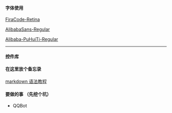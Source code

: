

#### ﻿字体使用

[FiraCode-Retina](https://github.com/tonsky/FiraCode)

[AlibabaSans-Regular](https://ics.alibaba.com/font/alibaba-sans)

[Alibaba-PuHuiTi-Regular](https://ics.alibaba.com/font/alibaba-sans)

------
#### 控件库

#### 在这里放个备忘录 
[markdown 语法教程](https://www.runoob.com/markdown/md-tutorial.html)

#### 要做的事 （先挖个坑）
* QQBot
